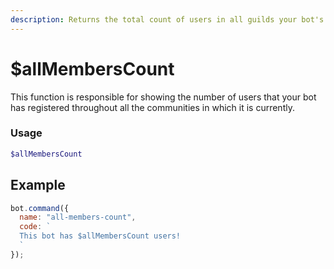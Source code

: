 ```yaml
---
description: Returns the total count of users in all guilds your bot's in.
---
```


# $allMembersCount

This function is responsible for showing the number of users that your bot has registered throughout all the communities in which it is currently.

### Usage

```php
$allMembersCount
```

## Example

```javascript
bot.command({
  name: "all-members-count",
  code: `
  This bot has $allMembersCount users!
  `
});
```
